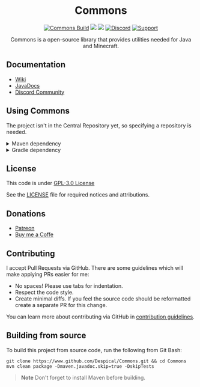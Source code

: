 <h1 align="center">Commons</h1>

<div align="center">

[![Commons Build](https://github.com/Despical/Commons/actions/workflows/build-commons.yml/badge.svg)](https://github.com/Despical/Commons/actions/workflows/build-commons.yml)
[![](https://jitpack.io/v/Despical/Commons.svg)](https://jitpack.io/#Despical/Commons)
[![](https://img.shields.io/badge/Javadocs-latest-lime.svg)](https://javadoc.jitpack.io/com/github/Despical/Commons/latest/javadoc/index.html)
[![Discord](https://img.shields.io/discord/719922452259668000.svg?color=lime&label=Discord)](https://discord.gg/rVkaGmyszE)
[![Support](https://img.shields.io/badge/Patreon-Support-lime.svg?logo=Patreon)](https://www.patreon.com/despical)

Commons is a open-source library that provides utilities needed for Java and Minecraft.

</div>

## Documentation
- [Wiki](https://github.com/Despical/Commons/wiki)
- [JavaDocs](https://javadoc.jitpack.io/com/github/Despical/Commons/latest/javadoc/index.html)
- [Discord Community](https://www.discord.gg/rVkaGmyszE)

## Using Commons
The project isn't in the Central Repository yet, so specifying a repository is needed.<br>

<details>
<summary>Maven dependency</summary>

```xml
<repository>
    <id>jitpack.io</id>
    <url>https://jitpack.io</url>
</repository>
```
```xml
<dependency>
    <groupId>com.github.Despical</groupId>
    <artifactId>Commons</artifactId>
    <version>1.6.7</version>
    <scope>compile</scope>
</dependency>
```

</details>

<details>
<summary>Gradle dependency</summary>

```
repositories {
    maven { url 'https://jitpack.io' }
}
```
```
dependencies {
    compileOnly group: "com.github.Despical", name: "Commons", version: "1.6.7";
}
```

</details>

## License
This code is under [GPL-3.0 License](http://www.gnu.org/licenses/gpl-3.0.html)

See the [LICENSE](https://github.com/Despical/Commons/blob/master/LICENSE) file for required notices and attributions.

## Donations
- [Patreon](https://www.patreon.com/despical)
- [Buy me a Coffe](https://www.buymeacoffee.com/despical)

## Contributing

I accept Pull Requests via GitHub. There are some guidelines which will make applying PRs easier for me:
+ No spaces! Please use tabs for indentation.
+ Respect the code style.
+ Create minimal diffs. If you feel the source code should be reformatted create a separate PR for this change.

You can learn more about contributing via GitHub in [contribution guidelines](https://github.com/Despical/Commons/blob/master/CONTRIBUTING.md).

## Building from source
To build this project from source code, run the following from Git Bash:
```
git clone https://www.github.com/Despical/Commons.git && cd Commons
mvn clean package -Dmaven.javadoc.skip=true -DskipTests
```

> **Note** Don't forget to install Maven before building.
